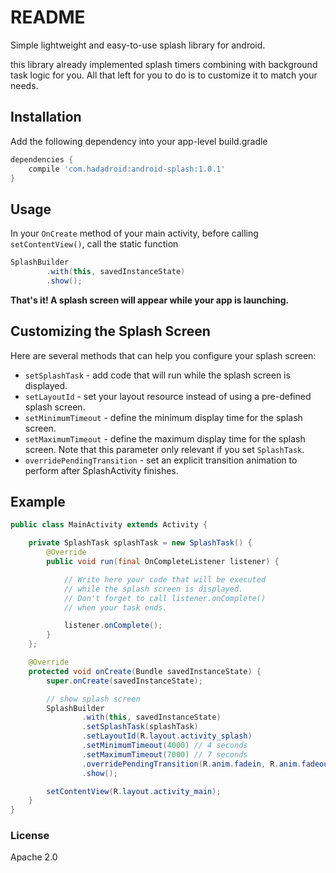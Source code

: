 # README #

Simple lightweight and easy-to-use splash library for android.

this library already implemented splash timers combining with background task logic for you. All that left for you to do is to customize it to match your needs.

## Installation ###

Add the following dependency into your app-level build.gradle

```groovy
dependencies {
    compile 'com.hadadroid:android-splash:1.0.1'
}
```
    
## Usage ##

In your `OnCreate` method of your main activity, before calling `setContentView()`, call the static function
```java
SplashBuilder
        .with(this, savedInstanceState)
        .show();
```

__That's it! A splash screen will appear while your app is launching.__

## Customizing the Splash Screen ##

Here are several methods that can help you configure your splash screen:

* `setSplashTask` - add code that will run while the splash screen is displayed.
* `setLayoutId` - set your layout resource instead of using a pre-defined splash screen.
* `setMinimumTimeout` - define the minimum display time for the splash screen. 
* `setMaximumTimeout` - define the maximum display time for the splash screen. Note that this parameter only relevant if you set `SplashTask`.   
* `overridePendingTransition` - set an explicit transition animation to perform after SplashActivity finishes.

## Example ##

```java
public class MainActivity extends Activity {

    private SplashTask splashTask = new SplashTask() {
        @Override
        public void run(final OnCompleteListener listener) {

            // Write here your code that will be executed
            // while the splash screen is displayed.
            // Don't forget to call listener.onComplete()
            // when your task ends.

            listener.onComplete();
        }
    };

    @Override
    protected void onCreate(Bundle savedInstanceState) {
        super.onCreate(savedInstanceState);

        // show splash screen
        SplashBuilder
                .with(this, savedInstanceState)
                .setSplashTask(splashTask)
                .setLayoutId(R.layout.activity_splash)
                .setMinimumTimeout(4000) // 4 seconds
                .setMaximumTimeout(7000) // 7 seconds
                .overridePendingTransition(R.anim.fadein, R.anim.fadeout)
                .show();

        setContentView(R.layout.activity_main);
    }
}

```

### License ###

Apache 2.0